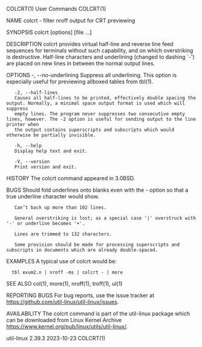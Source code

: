 COLCRT(1)								 User Commands								     COLCRT(1)

NAME
       colcrt - filter nroff output for CRT previewing

SYNOPSIS
       colcrt [options] [file ...]

DESCRIPTION
       colcrt provides virtual half-line and reverse line feed sequences for terminals without such capability, and on which overstriking is destructive.
       Half-line characters and underlining (changed to dashing `-') are placed on new lines in between the normal output lines.

OPTIONS
       -, --no-underlining
	   Suppress all underlining. This option is especially useful for previewing allboxed tables from tbl(1).

       -2, --half-lines
	   Causes all half-lines to be printed, effectively double spacing the output. Normally, a minimal space output format is used which will suppress
	   empty lines. The program never suppresses two consecutive empty lines, however. The -2 option is useful for sending output to the line printer when
	   the output contains superscripts and subscripts which would otherwise be partially invisible.

       -h, --help
	   Display help text and exit.

       -V, --version
	   Print version and exit.

HISTORY
       The colcrt command appeared in 3.0BSD.

BUGS
       Should fold underlines onto blanks even with the - option so that a true underline character would show.

       Can’t back up more than 102 lines.

       General overstriking is lost; as a special case '|' overstruck with '-' or underline becomes '+'.

       Lines are trimmed to 132 characters.

       Some provision should be made for processing superscripts and subscripts in documents which are already double-spaced.

EXAMPLES
       A typical use of colcrt would be:

	  tbl exum2.n | nroff -ms | colcrt - | more

SEE ALSO
       col(1), more(1), nroff(1), troff(1), ul(1)

REPORTING BUGS
       For bug reports, use the issue tracker at https://github.com/util-linux/util-linux/issues.

AVAILABILITY
       The colcrt command is part of the util-linux package which can be downloaded from Linux Kernel Archive
       <https://www.kernel.org/pub/linux/utils/util-linux/>.

util-linux 2.39.3							  2023-10-23								     COLCRT(1)
